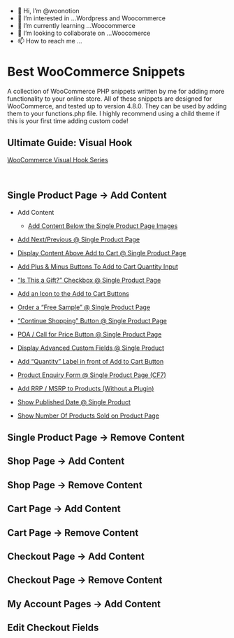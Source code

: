 - 👋 Hi, I’m @woonotion
- 👀 I’m interested in ...Wordpress and Woocommerce
- 🌱 I’m currently learning ...Woocommerce
- 💞️ I’m looking to collaborate on ...Woocomerce
- 📫 How to reach me ...

<!---
woonotion/woonotion is a ✨ special ✨ repository because its `README.md` (this file) appears on your GitHub profile.
You can click the Preview link to take a look at your changes.
--->
# Best WooCommerce Snippets
A collection of WooCommerce PHP snippets written by me for adding more functionality to your online store. All of these snippets are designed for WooCommerce, and tested up to version 4.8.0.
They can be used by adding them to your functions.php file. I highly recommend using a child theme if this is your first time adding custom code!

## Ultimate Guide: Visual Hook
[WooCommerce Visual Hook Series](https://www.businessbloomer.com/category/woocommerce-tips/visual-hook-series/)


<br/>

## Single Product Page -> Add Content
* Add Content
  * [Add Content Below the Single Product Page Images](https://businessbloomer.com/woocommerce-add-content-below-the-single-product-page-images/)

* [Add Next/Previous @ Single Product Page](https://businessbloomer.com/woocommerce-add-nextprevious-single-product-page/)

* [Display Content Above Add to Cart @ Single Product Page](https://businessbloomer.com/woocommerce-add-text-add-cart-single-product-page/)

* [Add Plus & Minus Buttons To Add to Cart Quantity Input](https://businessbloomer.com/woocommerce-add-plus-minus-buttons-to-add-to-cart-quantity-input/)

* [“Is This a Gift?” Checkbox @ Single Product Page](https://businessbloomer.com/woocommerce-gift-checkbox-single-product-page/)

* [Add an Icon to the Add to Cart Buttons](https://businessbloomer.com/woocommerce-add-icon-add-cart-buttons/)

* [Order a “Free Sample” @ Single Product Page](https://businessbloomer.com/woocommerce-order-free-sample-single-product-page/)

* [“Continue Shopping” Button @ Single Product Page](https://businessbloomer.com/woocommerce-continue-shopping-button-single-product-page/)

* [POA / Call for Price Button @ Single Product Page](https://businessbloomer.com/woocommerce-poa-call-price-button-price-empty/)

* [Display Advanced Custom Fields @ Single Product](https://businessbloomer.com/woocommerce-display-advanced-custom-fields-single-product/)

* [Add “Quantity” Label in front of Add to Cart Button](https://businessbloomer.com/woocommerce-add-quantity-label-front-add-cart-button/)

* [Product Enquiry Form @ Single Product Page (CF7)](https://businessbloomer.com/woocommerce-show-inquiry-form-single-product-page-cf7/)

* [Add RRP / MSRP to Products (Without a Plugin)](https://businessbloomer.com/woocommerce-display-rrp-msrp-manufacturer-price/)

* [Show Published Date @ Single Product](https://businessbloomer.com/woocommerce-show-product-published-date/)

* [Show Number Of Products Sold on Product Page](https://businessbloomer.com/woocommerce-show-number-products-sold-product-page/)

## Single Product Page -> Remove Content

## Shop Page -> Add Content

## Shop Page -> Remove Content

## Cart Page -> Add Content

## Cart Page -> Remove Content

## Checkout Page -> Add Content

## Checkout Page -> Remove Content

## My Account Pages -> Add Content

## Edit Checkout Fields
